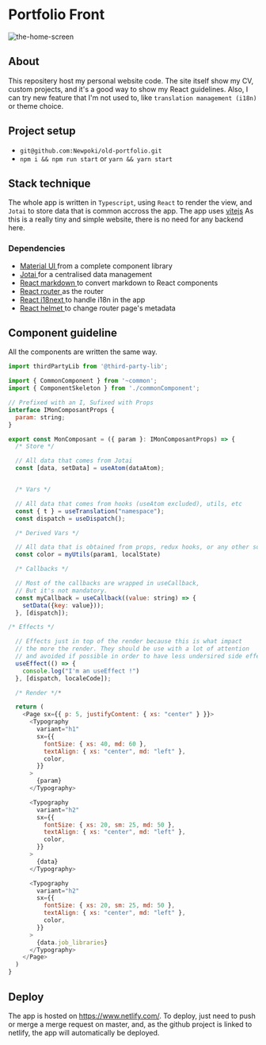 # **Portfolio Front**

![the-home-screen](./public/documentation/home.png)

## **About**

This repositery host my personal website code. The site itself show my CV, custom projects, and it's a good way to show my React guidelines. Also, I can try new feature that I'm not used to, like `translation management (i18n)` or theme choice.

## **Project setup**

- `git@github.com:Newpoki/old-portfolio.git`
- `npm i && npm run start` or `yarn && yarn start`

## **Stack technique**

The whole app is written in `Typescript`, using `React` to render the view, and `Jotai` to store data that is common accross the app.
The app uses [vitejs](https://vitejs.dev/)
As this is a really tiny and simple website, there is no need for any backend here.

### **Dependencies**

- <a href="https://material-ui.com/">Material UI </a>from a complete component library
- <a href="https://jotai.org/docs/introduction">Jotai </a>for a centralised data management
- <a href="https://github.com/rexxars/react-markdown">React markdown </a>to convert markdown to React components
- <a href="https://reacttraining.com/react-router/web/guides/quick-start">React router </a> as the router
- <a href="https://react.i18next.com/t">React i18next </a>to handle i18n in the app
- <a href="https://github.com/nfl/react-helmet">React helmet </a>to change router page's metadata

## **Component guideline**

All the components are written the same way.

```javascript
import thirdPartyLib from '@third-party-lib';

import { CommonComponent } from '~common';
import { ComponentSkeleton } from './commonComponent';

// Prefixed with an I, Sufixed with Props
interface IMonComposantProps {
  param: string;
}

export const MonComposant = ({ param }: IMonComposantProps) => {
  /* Store */

  // All data that comes from Jotai
  const [data, setData] = useAtom(dataAtom);


  /* Vars */

  // All data that comes from hooks (useAtom excluded), utils, etc
  const { t } = useTranslation("namespace");
  const dispatch = useDispatch();

  /* Derived Vars */

  // All data that is obtained from props, redux hooks, or any other sources
  const color = myUtils(param1, localState)

  /* Callbacks */

  // Most of the callbacks are wrapped in useCallback,
  // But it's not mandatory.
  const myCallback = useCallback((value: string) => {
    setData({key: value}));
  }, [dispatch]);

/* Effects */

  // Effects just in top of the render because this is what impact
  // the more the render. They should be use with a lot of attention
  // and avoided if possible in order to have less undersired side effects
  useEffect(() => {
    console.log("I'm an useEffect !")
  }, [dispatch, localeCode]);

  /* Render */*

  return (
    <Page sx={{ p: 5, justifyContent: { xs: "center" } }}>
      <Typography
        variant="h1"
        sx={{
          fontSize: { xs: 40, md: 60 },
          textAlign: { xs: "center", md: "left" },
          color,
        }}
      >
        {param}
      </Typography>

      <Typography
        variant="h2"
        sx={{
          fontSize: { xs: 20, sm: 25, md: 50 },
          textAlign: { xs: "center", md: "left" },
          color,
        }}
      >
        {data}
      </Typography>

      <Typography
        variant="h2"
        sx={{
          fontSize: { xs: 20, sm: 25, md: 50 },
          textAlign: { xs: "center", md: "left" },
          color,
        }}
      >
        {data.job_libraries}
      </Typography>
    </Page>
  )
}
```

## Deploy

The app is hosted on <a href="https://www.netlify.com/">https://www.netlify.com/</a>. To deploy, just need to push or merge a merge request on master, and, as the github project is linked to netlify, the app will automatically be deployed.
